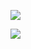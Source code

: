 ![](https://www.nta.go.jp/tmp/a887dccc-4ffc-40dc-a1a0-3e892f6ae766/images/e815fa67564b15ced3c69948fbe652c97344b604fcb6127dd0e65225ffeb175a.jpg)

![](https://www.nta.go.jp/tmp/a887dccc-4ffc-40dc-a1a0-3e892f6ae766/images/fdc24be32ca31aa3062af2e3c65852d339688f97580596a39c376edcce533c0f.jpg)